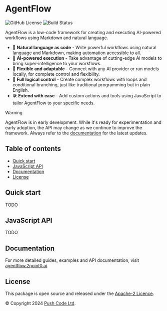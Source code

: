 # AgentFlow

![GitHub License](https://img.shields.io/github/license/lebrunel/agentflow?style=flat-square)
![Build Status](https://img.shields.io/github/actions/workflow/status/lebrunel/agentflow/bun.yml?style=flat-square)

AgentFlow is a low-code framework for creating and executing AI-powered workflows using Markdown and natural language.

- 💬 **Natural language as code** - Write powerful workflows using natural language and Markdown, making automation accessible to all.
- 🧠 **AI-powered execution** - Take advantage of cutting-edge AI models to bring super-intelligence to your workflows.
- 🔌 **Flexible and adaptable** - Connect with any AI provider or run models locally, for complete control and flexibility.
- 🔀 **Full logical control** - Create complex workflows with loops and conditional branching, just like traditional programming but in plain English.
- 🛠️ **Extend with ease** - Add custom actions and tools using JavaScript to tailor AgentFlow to your specific needs.

> [!WARNING]
> AgentFlow is in early development. While it's ready for experimentation and early adoption, the API may change as we continue to improve the framework. Always refer to the [documentation](https://agentflow.2point0.ai) for the latest updates.

## Table of contents

- [Quick start](#quick-start)
- [JavaScript API](#javascript-api)
- [Documentation](#documentation)
- [License](#license)

## Quick start

TODO

## JavaScript API

TODO


## Documentation

For more detailed guides, examples and API documentation, visit [agentflow.2point0.ai](https://agentflow.2point0.ai).

## License

This package is open source and released under the [Apache-2 Licence](https://github.com/lebrunel/agentflow/blob/master/LICENSE).

© Copyright 2024 [Push Code Ltd](https://www.pushcode.com/).
